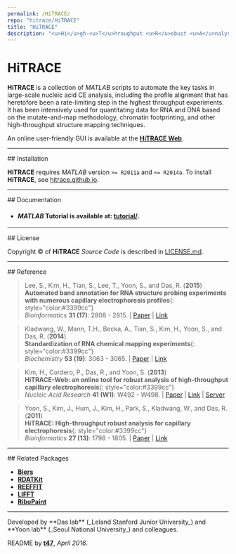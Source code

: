 ```yaml
---
permalink: /HiTRACE/
repo: "hitrace/HiTRACE"
title: "HiTRACE"
description: "<u>Hi</u>gh-<u>T</u>hroughput <u>R</u>obust <u>A</u>nalysis for <u>C</u>apillary <u>E</u>lectrophoresis"
---
```



# HiTRACE

**HiTRACE** is a collection of *MATLAB* scripts to automate the key tasks in large-scale nucleic acid CE analysis, including the profile alignment that has heretofore been a rate-limiting step in the highest throughput experiments. It has been intensively used for quantitating data for RNA and DNA based on the mutate-and-map methodology, chromatin footprinting, and other high-throughput structure mapping techniques.

An online user-friendly GUI is available at the [**HiTRACE Web**](http://hitrace.org/).

<hr/>
## Installation

**HiTRACE** requires *MATLAB* version `>= R2011a` and `<= R2014a`. To install **HiTRACE**, see [hitrace.github.io](https://hitrace.github.io/HiTRACE/install/).

<hr/>
## Documentation

* #### *MATLAB* Tutorial is available at: [**tutorial/**](https://hitrace.github.io/HiTRACE/tutorial/).

<hr/>
## License

Copyright &copy; of **HiTRACE** _Source Code_ is described in [LICENSE.md](https://github.com/hitrace/HiTRACE/blob/master/LICENSE.md).

<hr/>
## Reference

>Lee, S., Kim, H., Tian, S., Lee, T., Yoon, S., and Das, R. (**2015**)<br/>
>**Automated band annotation for RNA structure probing experiments with numerous capillary electrophoresis profiles**{: style="color:#3399cc"}<br/>
>*Bioinformatics* **31 (17)**: 2808 - 2815. | [Paper](https://daslab.stanford.edu/site_data/pub_pdf/2015_Lee_Bioinfo.pdf) | [Link](http://bioinformatics.oxfordjournals.org/content/31/17/2808.abstract)

>Kladwang, W., Mann, T.H., Becka, A., Tian, S., Kim, H., Yoon, S., and Das, R. (**2014**)<br/>
>**Standardization of RNA chemical mapping experiments**{: style="color:#3399cc"}<br/>
>*Biochemistry* **53 (19)**: 3063 - 3065. | [Paper](https://daslab.stanford.edu/site_data/pub_pdf/2014_Kladwang_Biochem.pdf) | [Link](http://pubs.acs.org/doi/abs/10.1021/bi5003426)

>Kim, H., Cordero, P., Das, R., and Yoon, S. (**2013**)<br/>
>**HiTRACE-Web: an online tool for robust analysis of high-throughput capillary electrophoresis**{: style="color:#3399cc"}<br/>
>*Nucleic Acid Research* **41 (W1)**: W492 - W498. | [Paper](https://daslab.stanford.edu/site_data/pub_pdf/2013_Kim_NAR.pdf) | [Link](http://nar.oxfordjournals.org/content/41/W1/W492) | [Server](http://hitrace.org/)

>Yoon, S., Kim, J., Hum, J., Kim, H., Park, S., Kladwang, W., and Das, R. (**2011**)<br/>
>**HiTRACE: High-throughput robust analysis for capillary electrophoresis**{: style="color:#3399cc"}<br/>
>*Bioinformatics* **27 (13)**: 1798 - 1805. | [Paper](https://daslab.stanford.edu/site_data/pub_pdf/2011_Yoon_Bioinfo.pdf) | [Link](http://bioinformatics.oxfordjournals.org/content/27/13/1798)

<hr/>
## Related Packages

* [**Biers**](/Biers/)
* [**RDATKit**](/RDATKit/)
* [**REEFFIT**](/REEFFIT/)
* [**LIFFT**](/LIFFT/)
* [**RiboPaint**](/RiboPaint/)

<hr/>
Developed by **Das lab** (_Leland Stanford Junior University_) and **Yoon lab** (_Seoul National University_) and colleagues.

README by [**t47**](http://t47.io/), *April 2016*.
